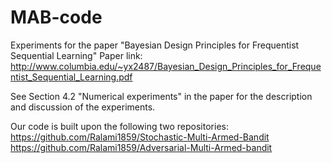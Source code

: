 # MAB-code
Experiments for the paper "Bayesian Design Principles for Frequentist Sequential Learning"
Paper link: http://www.columbia.edu/~yx2487/Bayesian_Design_Principles_for_Frequentist_Sequential_Learning.pdf

See Section 4.2 "Numerical experiments" in the paper for the description and discussion of the experiments.

Our code is built upon the following two repositories:
https://github.com/Ralami1859/Stochastic-Multi-Armed-Bandit
https://github.com/Ralami1859/Adversarial-Multi-Armed-bandit
